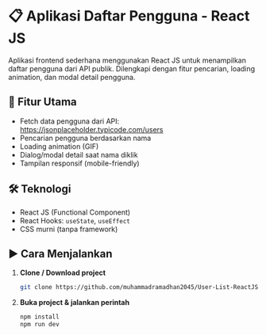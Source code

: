 # 📋 Aplikasi Daftar Pengguna - React JS

Aplikasi frontend sederhana menggunakan React JS untuk menampilkan daftar pengguna dari API publik. Dilengkapi dengan fitur pencarian, loading animation, dan modal detail pengguna.

## 🚀 Fitur Utama
- Fetch data pengguna dari API: https://jsonplaceholder.typicode.com/users
- Pencarian pengguna berdasarkan nama
- Loading animation (GIF)
- Dialog/modal detail saat nama diklik
- Tampilan responsif (mobile-friendly)

## 🛠️ Teknologi
- React JS (Functional Component)
- React Hooks: `useState`, `useEffect`
- CSS murni (tanpa framework)

## ▶️ Cara Menjalankan

1. **Clone / Download project**
   ```bash
   git clone https://github.com/muhammadramadhan2045/User-List-ReactJS.git

2. **Buka project & jalankan perintah**
   ```bash
   npm install
   npm run dev


  
   
